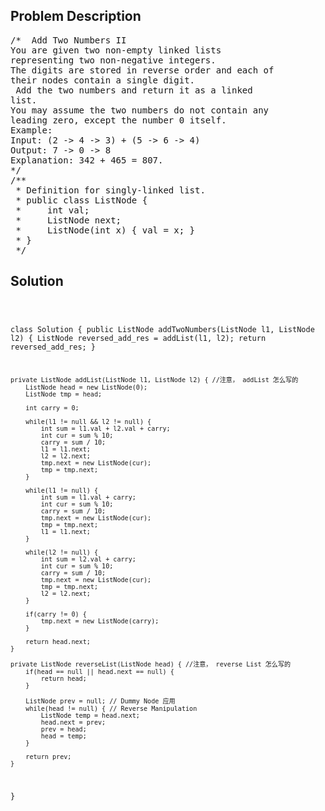 <!--
<style>
  body { font-family: Arial, sans-serif; }
  .container { max-width: 100%; margin: 0 auto; padding: 10px; }
  .comment-block { max-width: 30%; background-color: #f9f9f9; padding: 10px; border-left: 5px solid #ccc; overflow-wrap: break-word; white-space: pre-wrap; }
  .code-block { background-color: #f4f4f4; padding: 10px; border: 1px solid #ddd; overflow-wrap: break-word; white-space: pre-wrap; }
</style>
-->

<div class='container'>
<h2>Problem Description</h2>
<div class='comment-block'>
<pre>
/*  Add Two Numbers II
You are given two non-empty linked lists
representing two non-negative integers.
The digits are stored in reverse order and each of
their nodes contain a single digit.
 Add the two numbers and return it as a linked
list.
You may assume the two numbers do not contain any
leading zero, except the number 0 itself.
Example:
Input: (2 -> 4 -> 3) + (5 -> 6 -> 4)
Output: 7 -> 0 -> 8
Explanation: 342 + 465 = 807.
*/
/**
 * Definition for singly-linked list.
 * public class ListNode {
 *     int val;
 *     ListNode next;
 *     ListNode(int x) { val = x; }
 * }
 */
</pre>
</div>

<h2>Solution</h2>
<div class='code-block'>
<pre><code class='language-java'>

class Solution {
    public ListNode addTwoNumbers(ListNode l1, ListNode l2) {
        ListNode reversed_add_res = addList(l1, l2);
        return reversed_add_res;
    }
    
    private ListNode addList(ListNode l1, ListNode l2) { //注意， addList 怎么写的
        ListNode head = new ListNode(0);
        ListNode tmp = head;
        
        int carry = 0;
        
        while(l1 != null && l2 != null) {
            int sum = l1.val + l2.val + carry;
            int cur = sum % 10;
            carry = sum / 10;
            l1 = l1.next;
            l2 = l2.next;
            tmp.next = new ListNode(cur);
            tmp = tmp.next;
        }
        
        while(l1 != null) {
            int sum = l1.val + carry;
            int cur = sum % 10;
            carry = sum / 10;
            tmp.next = new ListNode(cur);
            tmp = tmp.next;
            l1 = l1.next;
        }
        
        while(l2 != null) {
            int sum = l2.val + carry;
            int cur = sum % 10;
            carry = sum / 10;
            tmp.next = new ListNode(cur);
            tmp = tmp.next;
            l2 = l2.next;
        }
        
        if(carry != 0) {
            tmp.next = new ListNode(carry);
        }
        
        return head.next;
    }
    
    private ListNode reverseList(ListNode head) { //注意， reverse List 怎么写的
        if(head == null || head.next == null) {
            return head;
        }
        
        ListNode prev = null; // Dummy Node 应用
        while(head != null) { // Reverse Manipulation
            ListNode temp = head.next;
            head.next = prev;
            prev = head;
            head = temp;
        }
        
        return prev;
    }
}</code></pre>
</div>
</div>
